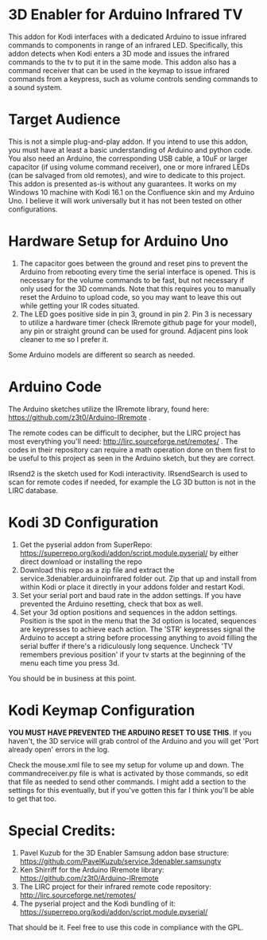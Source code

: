 # 3D Enabler for Arduino Infrared TV

This addon for Kodi interfaces with a dedicated Arduino to issue infrared commands to components in range of an infrared LED. Specifically, this addon detects when Kodi enters a 3D mode and issues the infrared commands to the tv to put it in the same mode. This addon also has a command receiver that can be used in the keymap to issue infrared commands from a keypress, such as volume controls sending commands to a sound system.

# Target Audience

This is not a simple plug-and-play addon. If you intend to use this addon, you must have at least a basic understanding of Arduino and python code. You also need an Arduino, the corresponding USB cable, a 10uF or larger capacitor (if using volume command receiver), one or more infrared LEDs (can be salvaged from old remotes), and wire to dedicate to this project. This addon is presented as-is without any guarantees. It works on my Windows 10 machine with Kodi 16.1 on the Confluence skin and my Arduino Uno. I believe it will work universally but it has not been tested on other configurations.

# Hardware Setup for Arduino Uno

1. The capacitor goes between the ground and reset pins to prevent the Arduino from rebooting every time the serial interface is opened. This is necessary for the volume commands to be fast, but not necessary if only used for the 3D commands. Note that this requires you to manually reset the Arduino to upload code, so you may want to leave this out while getting your IR codes situated.
2. The LED goes positive side in pin 3, ground in pin 2. Pin 3 is necessary to utilize a hardware timer (check IRremote github page for your model), any pin or straight ground can be used for ground. Adjacent pins look cleaner to me so I prefer it.

Some Arduino models are different so search as needed.

# Arduino Code

The Arduino sketches utilize the IRremote library, found here: https://github.com/z3t0/Arduino-IRremote .

The remote codes can be difficult to decipher, but the LIRC project has most everything you'll need: http://lirc.sourceforge.net/remotes/ . The codes in their repository can require a math operation done on them first to be useful to this project as seen in the Arduino sketch, but they are correct.

IRsend2 is the sketch used for Kodi interactivity. IRsendSearch is used to scan for remote codes if needed, for example the LG 3D button is not in the LIRC database. 

# Kodi 3D Configuration

1. Get the pyserial addon from SuperRepo: https://superrepo.org/kodi/addon/script.module.pyserial/ by either direct download or installing the repo
2. Download this repo as a zip file and extract the service.3denabler.arduinoinfrared folder out. Zip that up and install from within Kodi or place it directly in your addons folder and restart Kodi.
3. Set your serial port and baud rate in the addon settings. If you have prevented the Arduino resetting, check that box as well.
4. Set your 3d option positions and sequences in the addon settings. Position is the spot in the menu that the 3d option is located, sequences are keypresses to achieve each action. The 'STR' keypresses signal the Arduino to accept a string before processing anything to avoid filling the serial buffer if there's a ridiculously long sequence. Uncheck 'TV remembers previous position' if your tv starts at the beginning of the menu each time you press 3d.

You should be in business at this point.

# Kodi Keymap Configuration

**YOU MUST HAVE PREVENTED THE ARDUINO RESET TO USE THIS**. If you haven't, the 3D service will grab control of the Arduino and you will get 'Port already open' errors in the log.

Check the mouse.xml file to see my setup for volume up and down. The commandreceiver.py file is what is activated by those commands, so edit that file as needed to send other commands. I might add a section to the settings for this eventually, but if you've gotten this far I think you'll be able to get that too.

# Special Credits:

1. Pavel Kuzub for the 3D Enabler Samsung addon base structure: https://github.com/PavelKuzub/service.3denabler.samsungtv
2. Ken Shirriff for the Arduino IRremote library: https://github.com/z3t0/Arduino-IRremote
3. The LIRC project for their infrared remote code repository: http://lirc.sourceforge.net/remotes/
4. The pyserial project and the Kodi bundling of it: https://superrepo.org/kodi/addon/script.module.pyserial/

That should be it. Feel free to use this code in compliance with the GPL.
